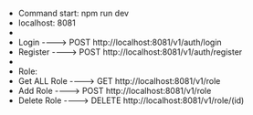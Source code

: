 
* Command start:  npm run dev
* localhost: 8081
*
* Login ----> POST  http://localhost:8081/v1/auth/login 
* Register ----> POST  http://localhost:8081/v1/auth/register
* 
* Role: 
* Get ALL Role ----> GET http://localhost:8081/v1/role 
* Add Role  ----> POST http://localhost:8081/v1/role 
* Delete Role ---->  DELETE http://localhost:8081/v1/role/(id)

